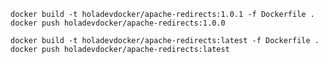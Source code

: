 ``
docker build -t holadevdocker/apache-redirects:1.0.1 -f Dockerfile .
docker push holadevdocker/apache-redirects:1.0.0
``

``
docker build -t holadevdocker/apache-redirects:latest -f Dockerfile .
docker push holadevdocker/apache-redirects:latest
``
